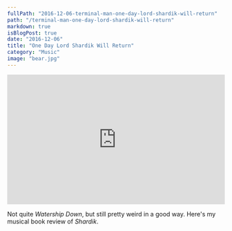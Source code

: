 ```yaml
---
fullPath: "2016-12-06-terminal-man-one-day-lord-shardik-will-return"
path: "/terminal-man-one-day-lord-shardik-will-return"
markdown: true
isBlogPost: true
date: "2016-12-06"
title: "One Day Lord Shardik Will Return"
category: "Music"
image: "bear.jpg"
---
```


<iframe width="100%" height="300" scrolling="no" frameborder="no" src="https://w.soundcloud.com/player/?url=https%3A//api.soundcloud.com/tracks/296624683&amp;color=00aabb&amp;auto_play=false&amp;hide_related=false&amp;show_comments=true&amp;show_user=true&amp;show_reposts=false&amp;visual=true"></iframe>

Not quite *Watership Down*, but still pretty weird in a good way. Here's my musical book review of *Shardik*.
